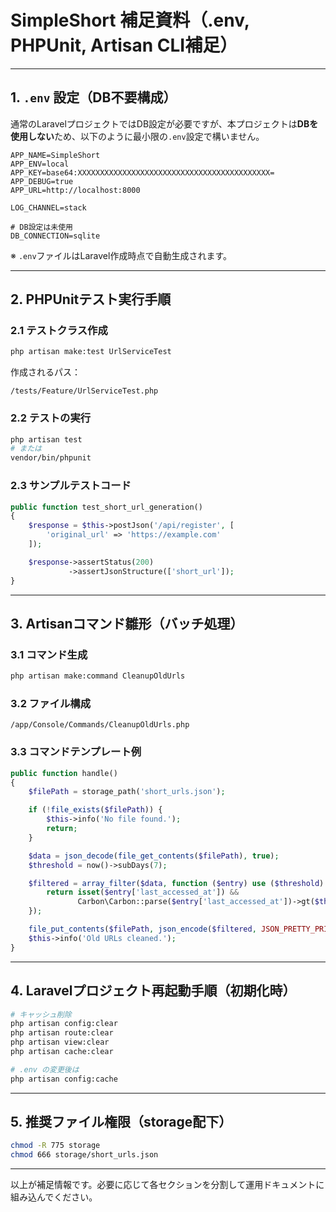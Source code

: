 # SimpleShort 補足資料（.env, PHPUnit, Artisan CLI補足）

---

## 1. `.env` 設定（DB不要構成）

通常のLaravelプロジェクトではDB設定が必要ですが、本プロジェクトは**DBを使用しない**ため、以下のように最小限の`.env`設定で構いません。

```env
APP_NAME=SimpleShort
APP_ENV=local
APP_KEY=base64:XXXXXXXXXXXXXXXXXXXXXXXXXXXXXXXXXXXXXXXXXXX=
APP_DEBUG=true
APP_URL=http://localhost:8000

LOG_CHANNEL=stack

# DB設定は未使用
DB_CONNECTION=sqlite
```

※ `.env`ファイルはLaravel作成時点で自動生成されます。

---

## 2. PHPUnitテスト実行手順

### 2.1 テストクラス作成

```bash
php artisan make:test UrlServiceTest
```

作成されるパス：

```
/tests/Feature/UrlServiceTest.php
```

### 2.2 テストの実行

```bash
php artisan test
# または
vendor/bin/phpunit
```

### 2.3 サンプルテストコード

```php
public function test_short_url_generation()
{
    $response = $this->postJson('/api/register', [
        'original_url' => 'https://example.com'
    ]);

    $response->assertStatus(200)
             ->assertJsonStructure(['short_url']);
}
```

---

## 3. Artisanコマンド雛形（バッチ処理）

### 3.1 コマンド生成

```bash
php artisan make:command CleanupOldUrls
```

### 3.2 ファイル構成

```
/app/Console/Commands/CleanupOldUrls.php
```

### 3.3 コマンドテンプレート例

```php
public function handle()
{
    $filePath = storage_path('short_urls.json');

    if (!file_exists($filePath)) {
        $this->info('No file found.');
        return;
    }

    $data = json_decode(file_get_contents($filePath), true);
    $threshold = now()->subDays(7);

    $filtered = array_filter($data, function ($entry) use ($threshold) {
        return isset($entry['last_accessed_at']) &&
               Carbon\Carbon::parse($entry['last_accessed_at'])->gt($threshold);
    });

    file_put_contents($filePath, json_encode($filtered, JSON_PRETTY_PRINT | JSON_UNESCAPED_UNICODE));
    $this->info('Old URLs cleaned.');
}
```

---

## 4. Laravelプロジェクト再起動手順（初期化時）

```bash
# キャッシュ削除
php artisan config:clear
php artisan route:clear
php artisan view:clear
php artisan cache:clear

# .env の変更後は
php artisan config:cache
```

---

## 5. 推奨ファイル権限（storage配下）

```bash
chmod -R 775 storage
chmod 666 storage/short_urls.json
```

---

以上が補足情報です。必要に応じて各セクションを分割して運用ドキュメントに組み込んでください。
